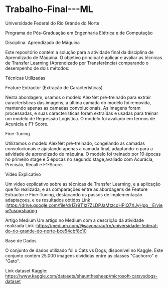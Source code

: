 # Trabalho-Final---ML

Universidade Federal do Rio Grande do Norte

Programa de Pós-Graduação em Engenharia Elétrica e de Computação

Disciplina: Aprendizado de Máquina

Este repositório contém a solução para a atividade final da disciplina de Aprendizado de Máquina. O objetivo principal é aplicar e avaliar as técnicas de Transfer Learning (Aprendizado por Transferência) comparando o desempenho de dois métodos:

Técnicas Utilizadas

Feature Extractor (Extração de Características)

Nesta abordagem, usamos o modelo AlexNet pré-treinado para extrair características das imagens, a última camada do modelo foi removida, mantendo apenas as camadas convolucionais.
As imagens foram processadas, e suas características foram extraídas e usadas para treinar um modelo de Regressão Logística. O modelo foi avaliado em termos de Acurácia e F1-Score.

Fine-Tuning

Utilizamos o modelo AlexNet pré-treinado, congelando as camadas convolucionais e ajustando apenas a camada final, adaptando-o para a atividade de aprendizado de máquina. O modelo foi treinado por 10 épocas no primeiro stage e 5 épocas no segundo stage,avaliado com Acurácia, Precisão, Recall e F1-Score.
 
 
 Vídeo Explicativo
 
 Um vídeo explicativo sobre as técnicas de Transfer Learning, e a 
 aplicação que foi realizada, e as comparações entre as abordagens de 
 Feature Extractor e Fine-Tuning, destacando os passos de implementação 
 adaptaçoes, e os resultados obtidos 
 Link :https://drive.google.com/file/d/1Zr9T1z7ZLDPJaMtzcdHPiQ7XJyHpp__E/view?usp=sharing

 Artigo Medium
 Um artigo no Medium com a descrição da atividade realizada 
 Link :https://medium.com/@sayonaraufrn/universidade-federal-do-rio-grande-do-norte-bce54cbf8c10

Base de Dados

O conjunto de dados utilizado foi o Cats vs Dogs, disponível no Kaggle. Este conjunto contém 25.000 imagens divididas entre as classes "Cachorro" e "Gato".

Link dataset  Kaggle: https://www.kaggle.com/datasets/shaunthesheep/microsoft-catsvsdogs-dataset



